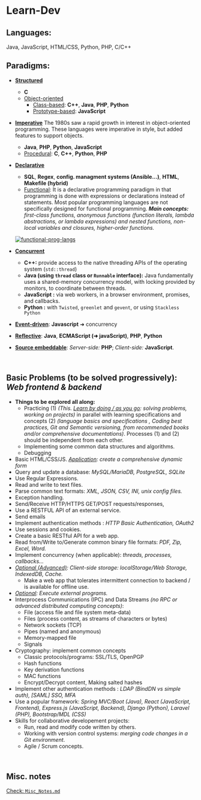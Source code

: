 # Learn-Dev

## Languages:
Java, JavaScript, HTML/CSS, Python, PHP, C/C++
<br>

## Paradigms:
- <u>**Structured**</u>
    - **C**
    - <u>Object-oriented</u>
        - <u>Class-based</u>: **C++**, **Java**, **PHP**, **Python**
        - <u>Prototype-based</u>: **JavaScript**
- <u>**Imperative**</u>
The 1980s saw a rapid growth in interest in object-oriented programming. These languages were imperative in style, but added features to support objects.
    - **Java**, **PHP**, **Python**, **JavaScript**
    - <u>Procedural</u>: **C**, **C++**, **Python**, **PHP**
- <u>**Declarative**</u>
    - **SQL**, **Regex**, **config. managment systems (Ansible...)**, **HTML**, **Makefile (hybrid)**
    - <u>Functional</u>: It is a declarative programming paradigm in that programming is done with expressions or declarations instead of statements.
    Most popular programming languages are not specifically designed for functional programming.
    _**Main concepts:** first-class functions, anonymous functions (function literals, lambda abstractions, or lambda expressions) and nested functions, non-local variables and closures, higher-order functions._

    [![functional-prog-langs](assets/functional-prog-langs.png)](https://en.wikipedia.org/wiki/First-class_function#Language_support)

- <u>**Concurrent**</u>
    - **C++:** provide access to the native threading APIs of the operating system (`std::thread`)
    - **Java (using `thread` class or `Runnable` interface):** Java fundamentally uses a shared-memory concurrency model, with locking provided by monitors, to coordinate between threads.
    - **JavaScript :** via web workers, in a browser environment, promises, and callbacks.
    - **Python :** with `Twisted`, `greenlet` and `gevent`, or using `Stackless Python`
- <u>**Event-driven**</u>: **Javascript** ➜ concurrency
- <u>**Reflective**</u>: **Java**, **ECMAScript (➜ javaScript)**, **PHP**, **Python**
- <u>**Source embeddable**</u>: _Server-side:_ **PHP**; _Client-side:_ **JavaScript**.
<br>

## Basic Problems (to be solved progressively): _Web frontend & backend_
- **Things to be explored all along:**
    - Practicing (1) _(This. <u>Learn by doing / as you go</u>: solving problems, working on projects)_ in parallel with learning specifications and concepts (2) _(language basics and specifications , Coding best practices, Git and Semantic versioning, from recommended books and/or comprehensive documentations)_. Processes (1) and (2) should be independent from each other.
    - Implementing some common data structures and algorithms.
    - Debugging
- Basic HTML/CSS/JS. _<u>Application</u>: create a comprehensive dynamic form_
- Query and update a database: _MySQL/MariaDB, PostgreSQL, SQLite_
- Use Regular Expressions.
- Read and write to text files.
- Parse common text formats: _XML, JSON, CSV, INI, unix config files._
- Exception handling.
- Send/Receive HTTP/HTTPS GET/POST requests/responses,
- Use a RESTFUL API of an external service.
- Send emails
- Implement authentication methods : _HTTP Basic Authentication, OAuth2_
- Use sessions and cookies.
- Create a basic RESTful API for a web app.
- Read from/Write to/Generate common binary file formats: _PDF, Zip, Excel, Word._
- Implement concurrency (when applicable): _threads, processes, callbacks..._
- _<u>Optional (Advanced)</u>: Client-side storage: localStorage/Web Storage, IndexedDB, Cache._
    - Make a web app that tolerates intermittent connection to backend / is available for offline use.
- _<u>Optional</u>: Execute external programs._
- Interprocess Communications (IPC) and Data Streams _(no RPC or advanced distributed computing concepts)_:
    - File (access file and file system meta-data)
    - Files (process content, as streams of characters or bytes)
    - Network sockets (TCP)
    - Pipes (named and anonymous)
    - Memory-mapped file
    - Signals
- Cryptography: implement common concepts
    - Classic protocols/programs: SSL/TLS, OpenPGP
    - Hash functions
    - Key derivation functions
    - MAC functions
    - Encrypt/Decrypt content, Making salted hashes
- Implement other authentication methods : _LDAP (BindDN vs simple auth), [SAML] SSO, MFA_
- Use a popular framework: _Spring MVC/Boot (Java), React (JavaScript, Frontend), Express.js (JavaScript, Backend), Django (Python), Laravel (PHP), Bootstrap/MDL (CSS)_
- Skills for collaborative developement projects:
    - Run, read and modify code written by others.
    - Working with version control systems: _merging code changes in a Git environment_.
    - Agile / Scrum concepts.
<br>


## Misc. notes

[Check: `Misc_Notes.md`](Misc_Notes.md)
